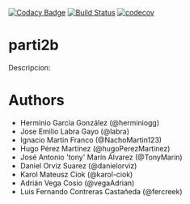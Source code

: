 [![Codacy Badge](https://api.codacy.com/project/badge/Grade/383f288fbcbc4c36b0dd585db568a23c)](https://www.codacy.com/app/karol-ciok/parti2b?utm_source=github.com&amp;utm_medium=referral&amp;utm_content=Arquisoft/parti2b&amp;utm_campaign=Badge_Grade)
[![Build Status](https://travis-ci.org/Arquisoft/parti2b.svg?branch=master)](https://travis-ci.org/Arquisoft/parti2b)
[![codecov](https://codecov.io/gh/Arquisoft/parti2b/branch/master/graph/badge.svg)](https://codecov.io/gh/Arquisoft/parti2b)
# parti2b

Descripcion:


# Authors

- Herminio García González (@herminiogg)
- Jose Emilio Labra Gayo (@labra)
- Ignacio Martin Franco (@NachoMartin123)
- Hugo Pérez Martínez (@hugoPerezMartinez)
- José Antonio 'tony' Marín Álvarez (@TonyMarin)
- Daniel Orviz Suarez (@danielorviz)
- Karol Mateusz Ciok (@karol-ciok)
- Adrián Vega Cosio (@vegaAdrian)
- Luis Fernando Contreras Castañeda (@fercreek)

